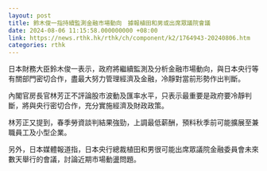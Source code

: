 ```yaml
---
layout: post
title: 鈴木俊一指持續監測金融市場動向　據報植田和男或出席眾議院會議
date: 2024-08-06 11:15:58.000000000 +08:00
link: https://news.rthk.hk/rthk/ch/component/k2/1764943-20240806.htm
categories: rthk
---
```


日本財務大臣鈴木俊一表示，政府將繼續監測及分析金融市場動向，與日本央行等有關部門密切合作，盡最大努力管理經濟及金融，冷靜對當前形勢作出判斷。

內閣官房長官林芳正不評論股市波動及匯率水平，只表示最重要是政府要冷靜判斷，將與央行密切合作，充分實施經濟及財政政策。

林芳正又提到，春季勞資談判結果強勁，上調最低薪酬，預料秋季前可能擴展至兼職員工及小型企業。

另外，日本媒體報道指，日本央行總裁植田和男很可能出席眾議院金融委員會未來數天舉行的會議，討論近期市場動盪問題。
